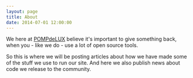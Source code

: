 ```yaml
---
layout: page
title: About
date: 2014-07-01 12:00:00
---
```


We here at [POMPdeLUX](http://www.pompdelux.com/) believe it's important to give something back, when you - like we do - use a lot of open source tools.

So this is where we will be posting articles about how we have made some of the stuff we use to run our site. And here we also publish news about code we release to the community.
